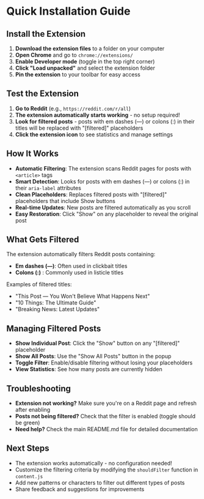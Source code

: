 # Quick Installation Guide

## Install the Extension

1. **Download the extension files** to a folder on your computer
2. **Open Chrome** and go to `chrome://extensions/`
3. **Enable Developer mode** (toggle in the top right corner)
4. **Click "Load unpacked"** and select the extension folder
5. **Pin the extension** to your toolbar for easy access

## Test the Extension

1. **Go to Reddit** (e.g., `https://reddit.com/r/all`)
2. **The extension automatically starts working** - no setup required!
3. **Look for filtered posts** - posts with em dashes (—) or colons (:) in their titles will be replaced with "[filtered]" placeholders
4. **Click the extension icon** to see statistics and manage settings

## How It Works

- **Automatic Filtering**: The extension scans Reddit pages for posts with `<article>` tags
- **Smart Detection**: Looks for posts with em dashes (—) or colons (:) in their `aria-label` attributes
- **Clean Placeholders**: Replaces filtered posts with "[filtered]" placeholders that include Show buttons
- **Real-time Updates**: New posts are filtered automatically as you scroll
- **Easy Restoration**: Click "Show" on any placeholder to reveal the original post

## What Gets Filtered

The extension automatically filters Reddit posts containing:
- **Em dashes (—)**: Often used in clickbait titles
- **Colons (:)** : Commonly used in listicle titles

Examples of filtered titles:
- "This Post — You Won't Believe What Happens Next"
- "10 Things: The Ultimate Guide"
- "Breaking News: Latest Updates"

## Managing Filtered Posts

- **Show Individual Post**: Click the "Show" button on any "[filtered]" placeholder
- **Show All Posts**: Use the "Show All Posts" button in the popup
- **Toggle Filter**: Enable/disable filtering without losing your placeholders
- **View Statistics**: See how many posts are currently hidden

## Troubleshooting

- **Extension not working?** Make sure you're on a Reddit page and refresh after enabling
- **Posts not being filtered?** Check that the filter is enabled (toggle should be green)
- **Need help?** Check the main README.md file for detailed documentation

## Next Steps

- The extension works automatically - no configuration needed!
- Customize the filtering criteria by modifying the `shouldFilter` function in `content.js`
- Add new patterns or characters to filter out different types of posts
- Share feedback and suggestions for improvements
